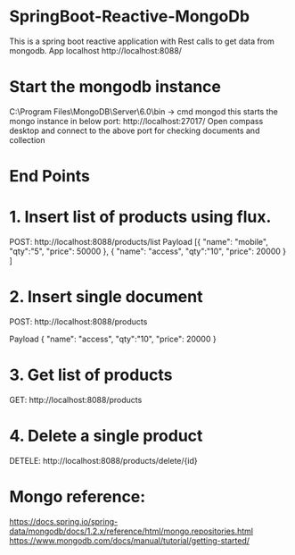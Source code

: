 # SpringBoot-Reactive-MongoDb
This is a spring boot reactive application with Rest calls to get data from mongodb.
App localhost
http://localhost:8088/
# Start the mongodb instance 
C:\Program Files\MongoDB\Server\6.0\bin -> cmd mongod
this starts the mongo instance in below port:
http://localhost:27017/
Open compass desktop and connect to the above port for checking documents and collection

# End Points
# 1. Insert list of products using flux.
POST: http://localhost:8088/products/list
Payload
[{
    "name": "mobile",
    "qty":"5",
    "price": 50000
},
{
    "name": "access",
    "qty":"10",
    "price": 20000
}
]

# 2. Insert single document
POST: http://localhost:8088/products

Payload
{
    "name": "access",
    "qty":"10",
    "price": 20000
}

# 3. Get list of products
GET: http://localhost:8088/products

# 4. Delete a single product
DETELE: http://localhost:8088/products/delete/{id}



# Mongo reference:
https://docs.spring.io/spring-data/mongodb/docs/1.2.x/reference/html/mongo.repositories.html
https://www.mongodb.com/docs/manual/tutorial/getting-started/
